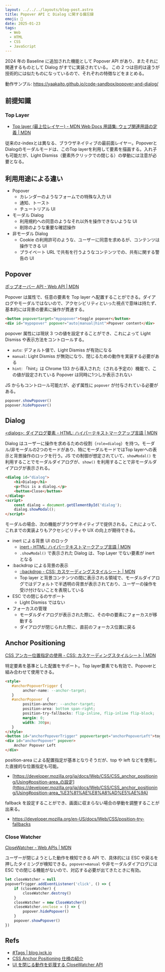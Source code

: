 ```yaml
---
layout: ../../../layouts/blog-post.astro
title: Popover API と Dialog に関する備忘録
emoji: 🎈
date: 2025-01-23
tags:
  - Web
  - HTML
  - CSS
  - JavaScript
---
```


2024 年の Baseline に追加された機能として Popover API があり、またそれに関連するものとして Dialog がすでに実装されている。
この 2 つは目的は違うが技術的には似たものになっているので、それぞれの特徴などをまとめる。

動作サンプル: https://yaakaito.github.io/code-sandbox/popover-and-dialog/

## 前提知識

### Top Layer

- [Top layer (最上位レイヤー) - MDN Web Docs 用語集: ウェブ関連用語の定義 | MDN](https://developer.mozilla.org/ja/docs/Glossary/Top_layer)

従来のz-indexとは異なる、ブラウザネイティブの最前面レイヤー。PopoverとDialogのモーダルモードは、このTop layerを利用して要素を描画する。入れ子も可能だが、Light Dismiss（要素外クリックでの閉じる）の挙動には注意が必要となる。


## 利用用途による違い

- Popover
    - カレンダーのようなフォームでの特殊な入力 UI
    - 通知、トースト
    - チュートリアル UI
- モーダル Dialog
    - 利用規約への同意のようなそれ以外を操作できないような UI
    - 削除のような重要な確認操作
- 非モーダル Dialog
    - Cookie の利用許可のような、ユーザーに同意を求めるが、コンテンツは操作できる UI
    - プライベート URL で共有を行うようなコンテンツでの、共有に関する警告の UI

## Popover

[ポップオーバー API - Web API | MDN](https://developer.mozilla.org/ja/docs/Web/API/Popover_API)

Popover は属性で、任意の要素を Top layer へ配置することができる。ダイアログやモーダルではないので、アクセシビリティといった視点で意味は持たず、基本的には背景の要素に操作が貫通する。

```html
<button popovertarget="mypopover">toggle popover</button>
<div id="mypopover" popover="auto|manual|hint">Popover content</div>
```

popover 属性には現状 3 つの値を設定することができ、これによって Light Dismiss や表示方法をコントロールする。

- `auto`: デフォルト値で、Light Dismiss が有効になる
- `manual`: Light Dismiss が無効になり、閉じるための動作を実装する必要がある
- `hint`: 「hint」は Chrome 133 から導入された（される予定の）機能で、この値が設定されている Popover は同時に1つしか表示されない

JS からもコントロール可能だが、必ず属性に `popover` が付与されている必要がある。

```jsx
popover.showPopover()
popover.hidePopover()
```

## Dialog

[&lt;dialog&gt;: ダイアログ要素 - HTML: ハイパーテキストマークアップ言語 | MDN](https://developer.mozilla.org/ja/docs/Web/HTML/Element/dialog)

Dialog はユーザーに操作を求めるための役割（`role=dialog`）を持つ。モーダル/非モーダルの2つのモードがあり、特にモーダルモードではTop layerへの表示と背景操作のロックを行う。JS での制御が想定されていて、`showModal()` を利用することでモーダルダイアログが、`show()` を利用することで非モーダルダイアログが表示される。

```html
<dialog id="dialog">
    <h1>Dialog</h1>
    <p>This is a dialog.</p>
    <button>Close</button>
</dialog>
<script>
    const dialog = document.getElementById('dialog');
    dialog.showModal();
</script>
```

モーダルの場合、次の機能がブラウザネイティブで提供される。これによって、これまでの実装よりもアクセシビリティや UX の向上が期待できる。

- inert による背景 UI のロック
    - [inert - HTML: ハイパーテキストマークアップ言語 | MDN](https://developer.mozilla.org/ja/docs/Web/HTML/Global_attributes/inert)
    - `.showModal()` で表示された Dialog は、Top Layer でない要素が inert となる
- :backdrop による背景の表示
    - [::backdrop - CSS: カスケーディングスタイルシート | MDN](https://developer.mozilla.org/ja/docs/Web/CSS/::backdrop)
    - Top layer と背景コンテンツの間に表示される領域で、モーダルダイアログではデフォルトで半透明の背景が表示されており、ユーザーの操作を受け付けないことを表現している
- ESC での閉じるのサポート
    - Light Dismiss ではない
- フォーカスの管理
    - モーダルダイアログが表示された際に、その中の要素にフォーカスが移動する
    - ダイアログが閉じられた際に、直前のフォーカス位置に戻る


## Anchor Positioning

[CSS アンカー位置指定の使用 - CSS: カスケーディングスタイルシート | MDN](https://developer.mozilla.org/ja/docs/Web/CSS/CSS_anchor_positioning/Using)

特定要素を基準とした配置をサポート。Top layer要素でも有効で、Popoverと組み合わせて使用できる。

```html
<style>
   #anchorPopoverTrigger {
        anchor-name: --anchor-target;
   }
   #anchorPopover  {
        position-anchor: --anchor-target;
        position-area: bottom span-right;
        position-try-fallbacks: flip-inline, flip-inline flip-block;
        margin: 0;
        width: 300px;
   }
</style>
<button id="anchorPopoverTrigger" popovertarget="anchorPopoverLeft">toggle anchor popover</button>
<div id="anchorPopover" popover>
    Anchor Popover Left
</div>

```

position-area による配置指定が基本となりそうだが、top や left などを使用した直接的な位置指定も可能。

- [https://developer.mozilla.org/ja/docs/Web/CSS/CSS_anchor_positioning/Using#position-area_の設定](https://developer.mozilla.org/ja/docs/Web/CSS/CSS_anchor_positioning/Using#position-area_%E3%81%AE%E8%A8%AD%E5%AE%9A)

fallback を設定することができ、画面に収まらない場合の挙動を調整することが出来る。

- https://developer.mozilla.org/en-US/docs/Web/CSS/position-try-fallbacks

### Close Watcher

[CloseWatcher - Web APIs | MDN](https://developer.mozilla.org/en-US/docs/Web/API/CloseWatcher)

ユーザーが閉じようとした動作を検知できる API で、具体的には ESC や戻るを押したタイミングが検知できる。`popover=manual` や非モーダルダイアログには ESC での閉じる機能がないので、対応する必要が出てきたときに有効。

```jsx
let closeWatcher = null
popoverTrigger.addEventListener('click', () => {
    if (closeWatcher) {
        closeWatcher.destroy()
    }
    closeWatcher = new CloseWatcher()
    closeWatcher.onclose = () => {
        popover.hidePopover()
    }
    popover.showPopover()
})
```

## Refs

- [#Tags | blog.jxck.io](https://blog.jxck.io/tags/#popover)
- [CSS Anchor Positioning 仕様の紹介](https://zenn.dev/d_kawaguchi/articles/css-anchor-positioning-294aa71a7f77fc)
- [UI を閉じる動作を処理する CloseWatcher API](https://azukiazusa.dev/blog/close-watcher-api/)
